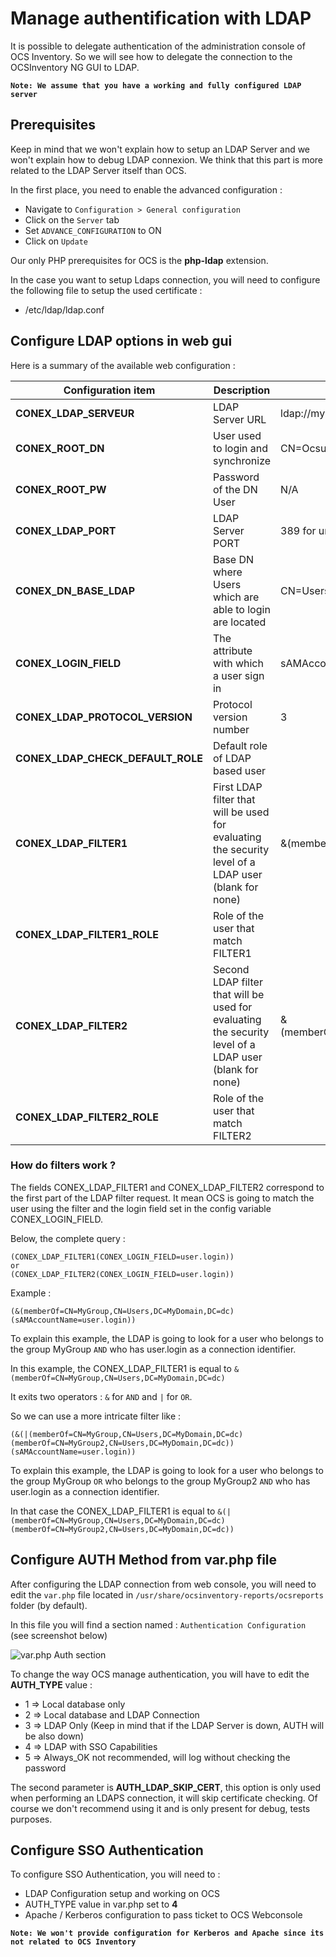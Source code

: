 # Manage authentification with LDAP

It is possible to delegate authentication of the administration console of OCS Inventory. 
So we will see how to delegate the connection to the OCSInventory NG GUI to LDAP.

**`Note: We assume that you have a working and fully configured LDAP server`**

## Prerequisites

Keep in mind that we won't explain how to setup an LDAP Server and we won't explain how to debug LDAP connexion. We think that this part is more related to the LDAP Server itself than OCS.

In the first place, you need to enable the advanced configuration :
* Navigate to ```Configuration > General configuration```
* Click on the  ```Server``` tab
* Set  ```ADVANCE_CONFIGURATION``` to ON
* Click on ```Update```

Our only PHP prerequisites for OCS is the **php-ldap** extension.

In the case you want to setup Ldaps connection, you will need to configure the following file to setup the used certificate :
* /etc/ldap/ldap.conf

## Configure LDAP options in web gui

Here is a summary of the available web configuration : 

| Configuration item | Description | Example |
|---|---|---|
| **CONEX_LDAP_SERVEUR** | LDAP Server URL  | ldap://my.awesome.ldap for unsecured connection or ldaps://my.awesome.ldap for Ldaps |
| **CONEX_ROOT_DN**  | User used to login and synchronize | CN=Ocsuser,CN=Users,DC=ocs,DC=loc  |
| **CONEX_ROOT_PW**  | Password of the DN User  | N/A  |
| **CONEX_LDAP_PORT**  | LDAP Server PORT | 389 for unsecured and 636 for ldaps (by default)   |
| **CONEX_DN_BASE_LDAP**  | Base DN where Users which are able to login are located | CN=Users,DC=ocs,DC=loc  |
| **CONEX_LOGIN_FIELD**  | The attribute with which a user sign in | sAMAccountName or uid |
| **CONEX_LDAP_PROTOCOL_VERSION**  | Protocol version number | 3 |
| **CONEX_LDAP_CHECK_DEFAULT_ROLE**  | Default role of LDAP based user |   |
| **CONEX_LDAP_FILTER1**  | First LDAP filter that will be used for evaluating the security level of a LDAP user (blank for none) | &(memberOf=CN=MyGroup,CN=Users,DC=MyDomain,DC=dc) |
| **CONEX_LDAP_FILTER1_ROLE**  | Role of the user that match FILTER1  |   |
| **CONEX_LDAP_FILTER2**  | Second LDAP filter that will be used for evaluating the security level of a LDAP user (blank for none) | &(memberOf:1.2.840.113556.1.4.1941:=CN=MyParentGroup,CN=Users,DC=MyDomain,DC=dc) |
| **CONEX_LDAP_FILTER2_ROLE**  | Role of the user that match FILTER2  |   |

### How do filters work ?

The fields CONEX_LDAP_FILTER1 and CONEX_LDAP_FILTER2 correspond to the first part of the LDAP filter request. It mean OCS is going to match the user using the filter and the login field set in the config variable CONEX_LOGIN_FIELD.

Below, the complete query :

    (CONEX_LDAP_FILTER1(CONEX_LOGIN_FIELD=user.login))
    or
    (CONEX_LDAP_FILTER2(CONEX_LOGIN_FIELD=user.login))

Example :

    (&(memberOf=CN=MyGroup,CN=Users,DC=MyDomain,DC=dc)(sAMAccountName=user.login))

To explain this example, the LDAP is going to look for a user who belongs to the group MyGroup `AND` who has user.login as a connection identifier.

In this example, the CONEX_LDAP_FILTER1 is equal to `&(memberOf=CN=MyGroup,CN=Users,DC=MyDomain,DC=dc)`

It exits two operators : `&` for `AND` and `|` for `OR`.

So we can use a more intricate filter like :

    (&(|(memberOf=CN=MyGroup,CN=Users,DC=MyDomain,DC=dc)(memberOf=CN=MyGroup2,CN=Users,DC=MyDomain,DC=dc))(sAMAccountName=user.login))

To explain this example, the LDAP is going to look for a user who belongs to the group MyGroup `OR` who belongs to the group MyGroup2 `AND` who has user.login as a connection identifier.

In that case the CONEX_LDAP_FILTER1 is equal to `&(|(memberOf=CN=MyGroup,CN=Users,DC=MyDomain,DC=dc)(memberOf=CN=MyGroup2,CN=Users,DC=MyDomain,DC=dc))`

## Configure AUTH Method from var.php file 

After configuring the LDAP connection from web console, you will need to edit the ```var.php``` file located in ```/usr/share/ocsinventory-reports/ocsreports``` folder (by default).

In this file you will find a section named : ```Authentication Configuration``` (see screenshot below)

![var.php Auth section](../../img/server/reports/administration_ocs_ldap_var.png)

To change the way OCS manage authentication, you will have to edit the **AUTH_TYPE** value :
* 1 => Local database only
* 2 => Local database and LDAP Connection
* 3 => LDAP Only (Keep in mind that if the LDAP Server is down, AUTH will be also down)
* 4 => LDAP with SSO Capabilities 
* 5 => Always_OK not recommended, will log without checking the password

The second parameter is **AUTH_LDAP_SKIP_CERT**, this option is only used when performing an LDAPS connection, it will skip certificate checking. Of course we don't recommend using it and is only present for debug, tests purposes.

## Configure SSO Authentication 

To configure SSO Authentication, you will need to :
* LDAP Configuration setup and working on OCS
* AUTH_TYPE value in var.php set to **4**
* Apache / Kerberos configuration to pass ticket to OCS Webconsole

**`Note: We won't provide configuration for Kerberos and Apache since its not related to OCS Inventory`**








